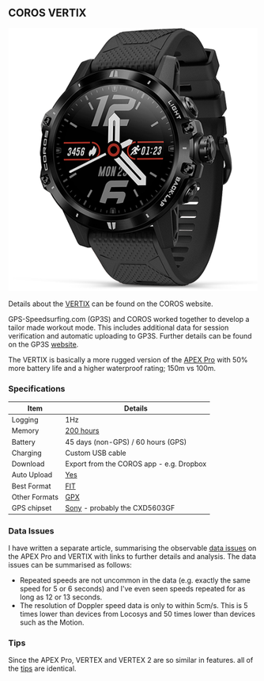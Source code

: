 ## COROS VERTIX

![vertix](img/vertix.png)



Details about the [VERTIX](https://coros.com/vertix) can be found on the COROS website.

GPS-Speedsurfing.com (GP3S) and COROS worked together to develop a tailor made workout mode. This includes additional data for session verification and automatic uploading to GP3S. Further details can be found on the GP3S [website](https://www.gps-speedsurfing.com/default.aspx?mnu=item&item=coros).

The VERTIX is basically a more rugged version of the [APEX Pro](../apex-pro/README.md) with 50% more battery life and a higher waterproof rating; 150m vs 100m.



### Specifications

| Item          | Details                                                      |
| ------------- | ------------------------------------------------------------ |
| Logging       | 1Hz                                                          |
| Memory        | [200 hours](https://support.coros.com/hc/en-us/articles/360044993811-How-much-memory-do-COROS-watches-have) |
| Battery       | 45 days (non-GPS) / 60 hours (GPS)                           |
| Charging      | Custom USB cable                                             |
| Download      | Export from the COROS app - e.g. Dropbox                     |
| Auto Upload   | [Yes](https://www.gps-speedsurfing.com/default.aspx?mnu=item&item=HowAddSession) |
| Best Format   | [FIT](https://developer.garmin.com/fit/protocol/)            |
| Other Formats | [GPX](https://en.wikipedia.org/wiki/GPS_Exchange_Format)     |
| GPS chipset   | [Sony](https://www.sony-semicon.co.jp/e/products/lsi/gps/product.html) - probably the CXD5603GF |



### Data Issues

I have written a separate article, summarising the observable [data issues](../data-issues.md) on the APEX Pro and VERTIX with links to further details and analysis. The data issues can be summarised as follows:

- Repeated speeds are not uncommon in the data (e.g. exactly the same speed for 5 or 6 seconds) and I've even seen speeds repeated for as long as 12 or 13 seconds.
- The resolution of Doppler speed data is only to within 5cm/s. This is 5 times lower than devices from Locosys and 50 times lower than devices such as the Motion.



### Tips

Since the APEX Pro, VERTEX and VERTEX 2 are so similar in features. all of the [tips](../tips.md) are identical.


